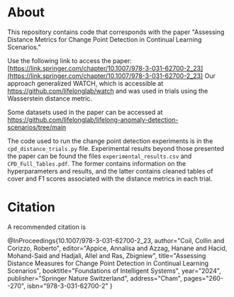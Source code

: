 # About

This repository contains code that corresponds with the paper "Assessing Distance Metrics for Change Point Detection in Continual Learning Scenarios." 

Use the following link to access the paper: [https://link.springer.com/chapter/10.1007/978-3-031-62700-2_23](https://link.springer.com/chapter/10.1007/978-3-031-62700-2_23)
Our approach generalized WATCH, which is accessible at https://github.com/lifelonglab/watch and was used in trials using the Wasserstein distance metric. 

Some datasets used in the paper can be accessed at https://github.com/lifelonglab/lifelong-anomaly-detection-scenarios/tree/main 

The code used to run the change point detection experiments is in the `cpd_distance_trials.py` file. Experimental results beyond those presented the paper can be found the files `experimental_results.csv` and `CPD_Full_Tables.pdf`. The former contains information on the hyperparameters and results, and the latter contains cleaned tables of cover and F1 scores associated with the distance metrics in each trial. 

# Citation
A recommended citation is 

@InProceedings{10.1007/978-3-031-62700-2_23,
  author="Coil, Collin and Corizzo, Roberto",
  editor="Appice, Annalisa and Azzag, Hanane and Hacid, Mohand-Said and Hadjali, Allel and Ras, Zbigniew",
  title="Assessing Distance Measures for Change Point Detection in Continual Learning Scenarios",
  booktitle="Foundations of Intelligent Systems",
  year="2024",
  publisher="Springer Nature Switzerland",
  address="Cham",
  pages="260--270",
  isbn="978-3-031-62700-2"
}
